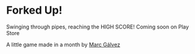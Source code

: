 # Forked Up!


Swinging through pipes, reaching the HIGH SCORE! Coming soon on Play Store

A little game made in a month by [Marc Gálvez](https://www.linkedin.com/in/marc-g%C3%A1lvez-llorens-539938173/)

